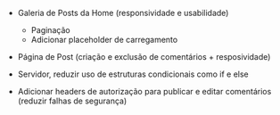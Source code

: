  + Galeria de Posts da Home (responsividade e usabilidade)
   + Paginação
   + Adicionar placeholder de carregamento 

   
 + Página de Post (criação e exclusão de comentários + resposividade)
 + Servidor, reduzir uso de estruturas condicionais como if e else
 - Adicionar headers de autorização para publicar e editar comentários (reduzir falhas de segurança)
 